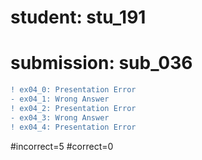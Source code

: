 # student: stu_191
# submission: sub_036

```diff
! ex04_0: Presentation Error
- ex04_1: Wrong Answer
! ex04_2: Presentation Error
- ex04_3: Wrong Answer
! ex04_4: Presentation Error
```
#incorrect=5
#correct=0
